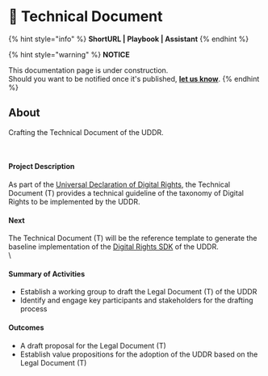 # 🚧 Technical Document

{% hint style="info" %}
**ShortURL | Playbook | Assistant**
{% endhint %}





{% hint style="warning" %}
**NOTICE**

This documentation page is under construction.\
Should you want to be notified once it's published, [**let us know**](https://tiof.click/TIOFTarianUpdatesService).
{% endhint %}



## About

Crafting the Technical Document of the UDDR.

[\
](https://opencollective.com/uddr/projects/technical-document-t#category-ABOUT)



#### **Project Description**

As part of the [Universal Declaration of Digital Rights](https://opencollective.com/uddr), the Technical Document (T) provides a technical guideline of the taxonomy of Digital Rights to be implemented by the UDDR.\
&#x20;

#### **Next**

The Technical Document (T) will be the reference template to generate the baseline implementation of the [Digital Rights SDK](https://opencollective.com/digital-rights-sdk) of the UDDR. \
\


#### **Summary of Activities**

* Establish a working group to draft the Legal Document (T) of the UDDR
* Identify and engage key participants and stakeholders for the drafting process

#### **Outcomes**

* A draft proposal for the Legal Document (T)
* Establish value propositions for the adoption of the UDDR based on the Legal Document (T)

